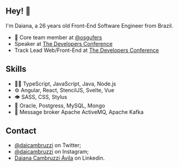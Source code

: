 ## Hey! 👋
I'm Daiana, a 26 years old Front-End Software Engineer from Brazil.

- 👥 Core team member at [@osgufers](https://github.com/osgufers)
- Speaker at [The Developers Conference](https://thedevconf.com/pt)
- Track Lead Web/Front-End at [The Developers Conference](https://thedevconf.com/pt)

## Skills
- 👨‍💻 TypeScript, JavaScript, Java, Node.js
- ⚙️ Angular, React, StencilJS, Svelte, Vue 
- 👁️ SASS, CSS, Stylus
- 💽 Oracle, Postgress, MySQL, Mongo
- 💬 Message broker Apache ActiveMQ, Apache Kafka

## Contact
- [@daicambruzzi](https://twitter.com/DaiCambruzzi) on Twitter;
- [@daicambruzzi](https://instagram.com/daicambruzzi) on Instagram;
- [Daiana Cambruzzi Ávila](https://www.linkedin.com/in/daiana-cambruzzi-avila-860b17102/) on Linkedin.

